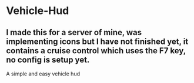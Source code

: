 # Vehicle-Hud
## I made this for a server of mine, was implementing icons but I have not finished yet, it contains a cruise control which uses the F7 key, no config is setup yet.
A simple and easy vehicle hud
